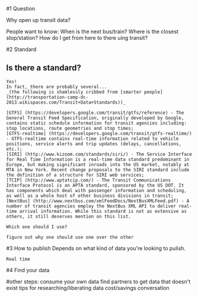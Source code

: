 
#1 Question

Why open up transit data?

People want to know:
    When is the next bus/train?
    Where is the closest stop/station?
    How do I get from here to there uing transit?


#2 Standard
## Is there a standard?
    
    Yes! 
    In fact, there are probably several... 
    _(the following is shamlessly cribbed from [smarter people](http://transportation-camp-dc-2013.wikispaces.com/Transit+Data+Standards))_

    [GTFS] (https://developers.google.com/transit/gtfs/reference) - The General Transit Feed Specification, originally developed by Google, contains static schedule information for transit agencies including: stop locations, route geometries and stop times;
    [GTFS-realtime] (https://developers.google.com/transit/gtfs-realtime/) - GTFS-realtime contains real-time information related to vehicle positions, service alerts and trip updates (delays, cancellations, etc.);
    [SIRI] (http://www.kizoom.com/standards/siri/) - The Service Interface for Real Time Information is a real-time data standard predominant in Europe, but making significant inroads into the US market, notably at MTA in New York. Recent change proposals to the SIRI standard include the definition of a structure for SIRI web services;
    [TCIP] (http://www.aptatcip.com/) - The Transit Communications Interface Protocol is an APTA standard, sponsored by the US DOT. It has components which deal with passenger information and scheduling, as well as a whole host of other business divisions in transit;
    [NextBus] (http://www.nextbus.com/xmlFeedDocs/NextBusXMLFeed.pdf) - A number of transit agencies employ the NextBus XML API to deliver real-time arrival information. While this standard is not as extensive as others, it still deserves mention on this list.

    Which one should I use?
```@TODO 
figure out why one should use one over the other
```

#3 How to publish
    Depends on what kind of data you're looking to pulish.

    Real time


#4 Find your data


#other steps:
consume your own data
find partners to get data that doesn't exist
tips for researching/liberating data
cost/savings conversation